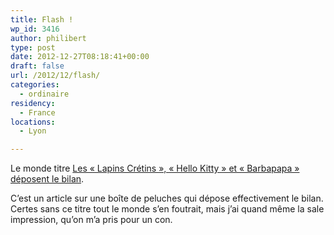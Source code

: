 ```yaml
---
title: Flash !
wp_id: 3416
author: philibert
type: post
date: 2012-12-27T08:18:41+00:00
draft: false
url: /2012/12/flash/
categories:
  - ordinaire
residency:
  - France
locations:
  - Lyon

---
```

Le monde titre [Les « Lapins Crétins », « Hello Kitty » et « Barbapapa » déposent le bilan][1].

C&rsquo;est un article sur une boîte de peluches qui dépose effectivement le bilan. Certes sans ce titre tout le monde s&rsquo;en foutrait, mais j&rsquo;ai quand même la sale impression, qu&rsquo;on m&rsquo;a pris pour un con.

 [1]: https://www.lemonde.fr/economie/article/2012/12/24/les-jouets-et-peluches-jemini-deposent-le-bilan_1810028_3234.html